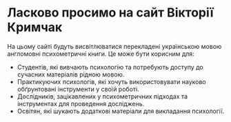# Ласково просимо на сайт Вікторії Кримчак
 На цьому сайті будуть висвітлюватися перекладені українською мовою англомовні психометричні книги. Це може бути корисним для: 
 - Студентів, які вивчають психологію та потребують доступу до сучасних матеріалів рідною мовою.
 - Практикуючих психологів, які хочуть використовувати науково обґрунтовані інструменти у своїй роботі.
 - Дослідників, зацікавлених у психометричних підходах та інструментах для проведення досліджень.
 - Освітян, які шукають додаткові матеріали для викладання психології.
